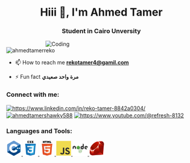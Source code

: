 
<h1 align="center">Hiii 👋, I'm Ahmed Tamer</h1>
<h3 align="center">Student in Cairo Unversity</h3>

<img align="right" alt="Coding" width="400" src="https://raw.githubusercontent.com/Explore-AI/Pictures/master/alx-courses/aice/pictures/Completion_badge.gif">

<p align="left"> <img src="https://komarev.com/ghpvc/?username=ahmedtamerreko&label=Profile%20views&color=0e75b6&style=flat" alt="ahmedtamerreko" /> </p>

- 📫 How to reach me **rekotamer4@gamil.com**

- ⚡ Fun fact **مرة واحد صعيدي**

<h3 align="left">Connect with me:</h3>
<p align="left">
<a href="https://linkedin.com/in/https://www.linkedin.com/in/reko-tamer-8842a0304/" target="blank"><img align="center" src="https://raw.githubusercontent.com/rahuldkjain/github-profile-readme-generator/master/src/images/icons/Social/linked-in-alt.svg" alt="https://www.linkedin.com/in/reko-tamer-8842a0304/" height="30" width="40" /></a>
<a href="https://instagram.com/ahmedtamershawky588" target="blank"><img align="center" src="https://raw.githubusercontent.com/rahuldkjain/github-profile-readme-generator/master/src/images/icons/Social/instagram.svg" alt="ahmedtamershawky588" height="30" width="40" /></a>
<a href="https://www.youtube.com/c/https://www.youtube.com/@refresh-8132" target="blank"><img align="center" src="https://raw.githubusercontent.com/rahuldkjain/github-profile-readme-generator/master/src/images/icons/Social/youtube.svg" alt="https://www.youtube.com/@refresh-8132" height="30" width="40" /></a>
</p>

<h3 align="bottom-left">Languages and Tools:</h3>
<p align="bottom-left"> <a href="https://www.w3schools.com/cpp/" target="_blank" rel="noreferrer"> <img src="https://raw.githubusercontent.com/devicons/devicon/master/icons/cplusplus/cplusplus-original.svg" alt="cplusplus" width="40" height="40"/> </a> <a href="https://www.w3schools.com/css/" target="_blank" rel="noreferrer"> <img src="https://raw.githubusercontent.com/devicons/devicon/master/icons/css3/css3-original-wordmark.svg" alt="css3" width="40" height="40"/> </a> <a href="https://www.w3.org/html/" target="_blank" rel="noreferrer"> <img src="https://raw.githubusercontent.com/devicons/devicon/master/icons/html5/html5-original-wordmark.svg" alt="html5" width="40" height="40"/> </a> <a href="https://developer.mozilla.org/en-US/docs/Web/JavaScript" target="_blank" rel="noreferrer"> <img src="https://raw.githubusercontent.com/devicons/devicon/master/icons/javascript/javascript-original.svg" alt="javascript" width="40" height="40"/> </a> <a href="https://nodejs.org" target="_blank" rel="noreferrer"> <img src="https://raw.githubusercontent.com/devicons/devicon/master/icons/nodejs/nodejs-original-wordmark.svg" alt="nodejs" width="40" height="40"/> </a> <a href="https://www.ruby-lang.org/en/" target="_blank" rel="noreferrer"> <img src="https://raw.githubusercontent.com/devicons/devicon/master/icons/ruby/ruby-original.svg" alt="ruby" width="40" height="40"/> </a> </p>




